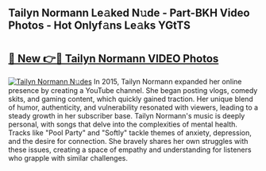 ## Tailyn Normann Le𝚊ked N𝚞de - Part-BKH Video Photos - Hot Onlyf𝚊ns Le𝚊ks YGtTS

# <h2><a href="http://ac1192.deff.icu/?id=Tailyn+Normann">🔗 New 👉🔴 Tailyn Normann VIDEO Photos</a></h2>

[![Tailyn Normann N𝚞des](https://i.imgur.com/rIISA9y.gif)](http://ac1192.deff.icu/?id=Tailyn+Normann)
In 2015, Tailyn Normann expanded her online presence by creating a YouTube channel. She began posting vlogs, comedy skits, and gaming content, which quickly gained traction. Her unique blend of humor, authenticity, and vulnerability resonated with viewers, leading to a steady growth in her subscriber base. Tailyn Normann's music is deeply personal, with songs that delve into the complexities of mental health. Tracks like "Pool Party" and "Softly" tackle themes of anxiety, depression, and the desire for connection. She bravely shares her own struggles with these issues, creating a space of empathy and understanding for listeners who grapple with similar challenges.
